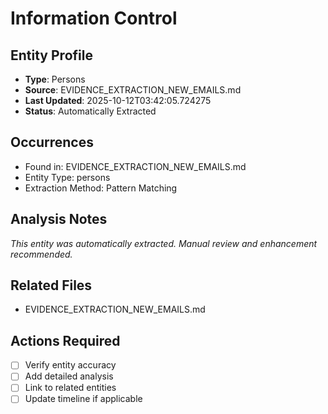 # Information Control

## Entity Profile
- **Type**: Persons
- **Source**: EVIDENCE_EXTRACTION_NEW_EMAILS.md
- **Last Updated**: 2025-10-12T03:42:05.724275
- **Status**: Automatically Extracted

## Occurrences
- Found in: EVIDENCE_EXTRACTION_NEW_EMAILS.md
- Entity Type: persons
- Extraction Method: Pattern Matching

## Analysis Notes
*This entity was automatically extracted. Manual review and enhancement recommended.*

## Related Files
- EVIDENCE_EXTRACTION_NEW_EMAILS.md

## Actions Required
- [ ] Verify entity accuracy
- [ ] Add detailed analysis
- [ ] Link to related entities
- [ ] Update timeline if applicable
